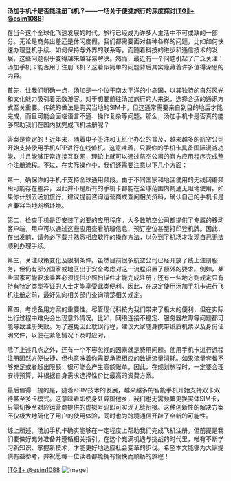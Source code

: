 **汤加手机卡是否能注册飞机？——一场关于便捷旅行的深度探讨[[TG💪+ @esim1088](https://t.me/s/esim1088)]**

在当今这个全球化飞速发展的时代，旅行已经成为许多人生活中不可或缺的一部分。无论是商务出差还是休闲度假，我们都需要面对各种各样的问题，比如如何快速办理登机手续、如何保持与外界的联系等。而随着科技的进步和通信技术的发展，这些问题似乎变得越来越容易解决。然而，最近有一个问题引起了广泛关注：汤加手机卡能否用于注册飞机？这看似简单的问题背后其实隐藏着许多值得深思的内容。

首先，让我们明确一点，汤加是一个位于南太平洋的小岛国，以其独特的自然风光和文化魅力吸引着无数游客。对于想要前往汤加旅行的人来说，选择合适的通讯方式至关重要。传统的做法是购买当地的SIM卡，但这通常需要亲自到目的地后才能完成，而且可能会面临语言不通、操作复杂等问题。那么，汤加手机卡是否真的能够帮助我们在国内就完成飞机注册呢？

答案是肯定的！近年来，随着电子签注和无纸化办公的普及，越来越多的航空公司开始支持使用手机APP进行在线值机。这意味着，只要你的手机卡具备国际漫游功能，并且能够正常连接互联网，理论上就可以通过航空公司的官方应用程序完成整个注册流程。不过，在实际操作中，我们还需要注意以下几个方面：

第一，确保你的手机卡支持全球通用频段。由于不同国家和地区使用的无线网络频段可能存在差异，因此并不是所有的手机卡都能在全球范围内畅通无阻地使用。如果你计划去汤加旅行，建议提前咨询运营商或查阅相关资料，确认自己的手机卡是否兼容当地网络环境。

第二，检查手机是否安装了必要的应用程序。大多数航空公司都提供了专属的移动客户端，用户可以通过这些应用查看航班信息、预订座位甚至打印登机牌。因此，在出发前，请务必下载并熟悉相应软件的操作方法，以免到了机场才发现自己无法顺利办理手续。

第三，关注政策变化及限制条件。虽然目前很多航空公司已经开放了线上注册服务，但仍有部分国家或地区出于安全考虑对这一流程设置了额外的要求。例如，某些国家可能要求乘客必须提供护照扫描件才能完成注册；还有一些地方则规定只有持有特定类型签证的人士才能享受此类便利。因此，在决定使用汤加手机卡进行飞机注册之前，最好先向相关部门查询清楚相关规定。

第四，考虑备用方案的重要性。尽管现代科技为我们带来了极大的便利，但在实际出行过程中难免会出现意外情况。比如，网络连接不稳定、服务器故障等问题都可能导致注册失败。为了避免因此耽误行程，建议大家随身携带纸质机票以及身份证明文件，以便在紧急情况下及时应对。

除了上述几点之外，还有一个不容忽视的因素就是费用问题。使用手机卡进行远程注册固然方便快捷，但也意味着你需要承担相应的数据流量消耗。如果流量套餐不够充足或者超出限额，很可能会产生高额账单。因此，在规划旅程时，一定要合理安排预算，并根据自身需求选择性价比最高的资费方案。

最后值得一提的是，随着eSIM技术的发展，越来越多的智能手机开始支持双卡双待甚至多卡模式。这意味着即使身处异国他乡，我们也无需频繁更换实体SIM卡，只需切换至对应运营商提供的虚拟号码即可实现无缝衔接。这种创新性的解决方案不仅极大地简化了用户的使用体验，同时也为跨境通信开辟了全新的可能性。

综上所述，汤加手机卡确实能够在一定程度上帮助我们完成飞机注册，但前提是我们要做好充分准备并遵循相关指引。在这个充满机遇与挑战的时代里，唯有不断学习新知识、掌握新技术，才能更好地适应社会变革的步伐。希望本文能够为大家提供有益参考，并祝愿每一位读者都能拥有愉快而顺畅的旅程！

[[TG💪+ @esim1088](https://t.me/s/esim1088) ![Image](https://i.postimg.cc/4NQfJmqS/Snipaste-2025-05-13-00-14-12.png)]